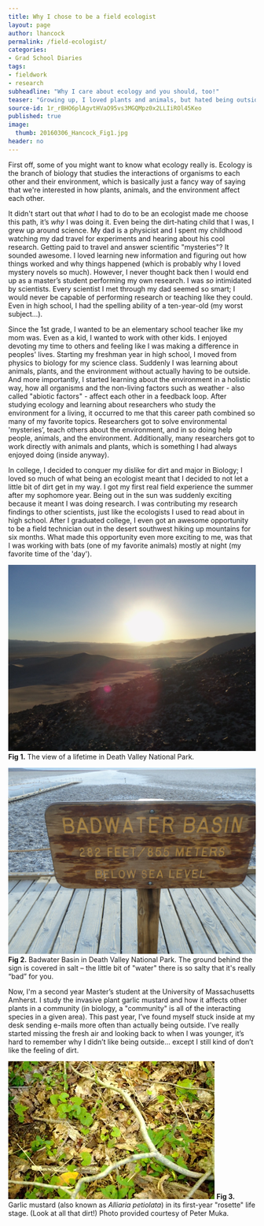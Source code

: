 ```yaml
---
title: Why I chose to be a field ecologist
layout: page
author: lhancock
permalink: /field-ecologist/
categories:
- Grad School Diaries
tags:
- fieldwork
- research
subheadline: "Why I care about ecology and you should, too!"
teaser: "Growing up, I loved plants and animals, but hated being outside. I didn’t like getting dirty or wet. I hated being too cold or too hot, and didn’t like being in the sun (even now I prefer to look like a vampire than be in the sun getting tan). I was way more into staying inside and reading mystery novels or watching “Lizzie McGuire” on the Disney Channel. Right about now, you might be wondering how I ended up as a field ecologist then. Isn’t being out in the sun, rain, and dirt sort of required for that line of work?"
source-id: 1r_rBHO6plAgvtHVaO95vs3MGQMpz0x2LLIiROl45Keo
published: true
image:
  thumb: 20160306_Hancock_Fig1.jpg
header: no
---
```

First off, some of you might want to know what ecology really is. Ecology is the branch of biology that studies the interactions of organisms to each other and their environment, which is basically just a fancy way of saying that we're interested in how plants, animals, and the environment affect each other.

It didn't start out that *what* I had to do to be an ecologist made me choose this path, it’s *why* I was doing it. Even being the dirt-hating child that I was, I grew up around science. My dad is a physicist and I spent my childhood watching my dad travel for experiments and hearing about his cool research.  Getting paid to travel and answer scientific "mysteries"? It sounded awesome. I loved learning new information and figuring out how things worked and why things happened (which is probably why I loved mystery novels so much). However, I never thought back then I would end up as a master’s student performing my own research. I was *so* intimidated by scientists. Every scientist I met through my dad seemed so smart; I would never be capable of performing research or teaching like they could. Even in high school, I had the spelling ability of a ten-year-old (my worst subject…).

Since the 1st grade, I wanted to be an elementary school teacher like my mom was. Even as a kid, I wanted to work with other kids. I enjoyed devoting my time to others and feeling like I was making a difference in peoples' lives. Starting my freshman year in high school, I moved from physics to biology for my science class. Suddenly I was learning about animals, plants, and the environment without actually having to be outside. And more importantly, I started learning about the environment in a holistic way, how all organisms and the non-living factors such as weather - also called "abiotic factors" - affect each other in a feedback loop. After studying ecology and learning about researchers who study the environment for a living, it occurred to me that this career path combined so many of my favorite topics. Researchers got to solve environmental 'mysteries’, teach others about the environment, and in so doing help people, animals, and the environment. Additionally, many researchers got to work directly with animals and plants, which is something I had always enjoyed doing (inside anyway).

In college, I decided to conquer my dislike for dirt and major in Biology; I loved so much of what being an ecologist meant that I decided to not let a little bit of dirt get in my way. I got my first real field experience the summer after my sophomore year. Being out in the sun was suddenly exciting because it meant I was doing research. I was contributing my research findings to other scientists, just like the ecologists I used to read about in high school. After I graduated college, I even got an awesome opportunity to be a field technician out in the desert southwest hiking up mountains for six months. What made this opportunity even more exciting to me, was that I was working with bats (one of my favorite animals) mostly at night (my favorite time of the 'day').

![FIG 1](/images/20160306_Hancock_Fig1.jpg)
**Fig 1.** The view of a lifetime in Death Valley National Park. 

![FIG 2](/images/20160306_Hancock_Fig2.jpg)
**Fig 2.** Badwater Basin in Death Valley National Park. The ground behind the sign is covered in salt – the little bit of "water" there is so salty that it's really “bad” for you.

Now, I'm a second year Master’s student at the University of Massachusetts Amherst. I study the invasive plant garlic mustard and how it affects other plants in a community (in biology, a "community" is all of the interacting species in a given area). This past year, I’ve found myself stuck inside at my desk sending e-mails more often than actually being outside. I’ve really started missing the fresh air and looking back to when I was younger, it’s hard to remember why I didn’t like being outside… except I still kind of don’t like the feeling of dirt. 

![FIG 3](/images/20160306_Hancock_Fig3.jpg)
**Fig 3.** Garlic mustard (also known as *Alliaria petiolata*) in its first-year "rosette" life stage. (Look at all that dirt!) Photo provided courtesy of Peter Muka.

